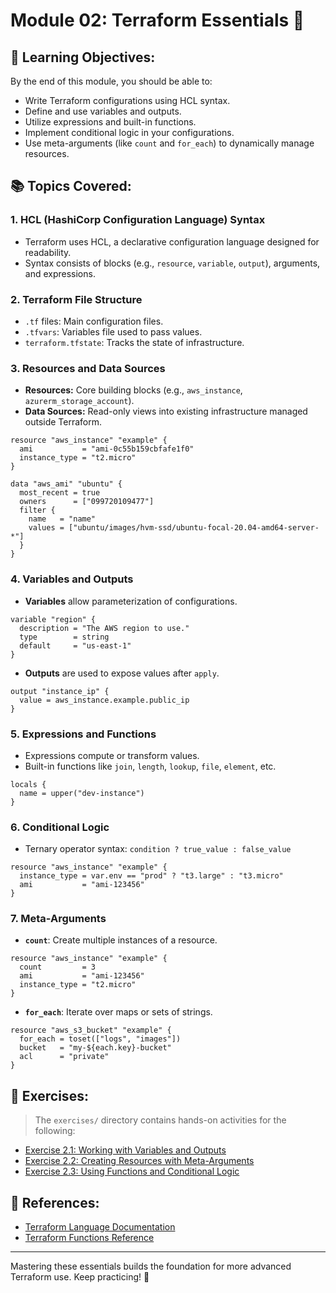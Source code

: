 # Module 02: Terraform Essentials 🧱

## 📖 Learning Objectives:

By the end of this module, you should be able to:

* Write Terraform configurations using HCL syntax.
* Define and use variables and outputs.
* Utilize expressions and built-in functions.
* Implement conditional logic in your configurations.
* Use meta-arguments (like `count` and `for_each`) to dynamically manage resources.

## 📚 Topics Covered:

### 1. HCL (HashiCorp Configuration Language) Syntax

* Terraform uses HCL, a declarative configuration language designed for readability.
* Syntax consists of blocks (e.g., `resource`, `variable`, `output`), arguments, and expressions.

### 2. Terraform File Structure

* `.tf` files: Main configuration files.
* `.tfvars`: Variables file used to pass values.
* `terraform.tfstate`: Tracks the state of infrastructure.

### 3. Resources and Data Sources

* **Resources:** Core building blocks (e.g., `aws_instance`, `azurerm_storage_account`).
* **Data Sources:** Read-only views into existing infrastructure managed outside Terraform.

```hcl
resource "aws_instance" "example" {
  ami           = "ami-0c55b159cbfafe1f0"
  instance_type = "t2.micro"
}

data "aws_ami" "ubuntu" {
  most_recent = true
  owners      = ["099720109477"]
  filter {
    name   = "name"
    values = ["ubuntu/images/hvm-ssd/ubuntu-focal-20.04-amd64-server-*"]
  }
}
```

### 4. Variables and Outputs

* **Variables** allow parameterization of configurations.

```hcl
variable "region" {
  description = "The AWS region to use."
  type        = string
  default     = "us-east-1"
}
```

* **Outputs** are used to expose values after `apply`.

```hcl
output "instance_ip" {
  value = aws_instance.example.public_ip
}
```

### 5. Expressions and Functions

* Expressions compute or transform values.
* Built-in functions like `join`, `length`, `lookup`, `file`, `element`, etc.

```hcl
locals {
  name = upper("dev-instance")
}
```

### 6. Conditional Logic

* Ternary operator syntax: `condition ? true_value : false_value`

```hcl
resource "aws_instance" "example" {
  instance_type = var.env == "prod" ? "t3.large" : "t3.micro"
  ami           = "ami-123456"
}
```

### 7. Meta-Arguments

* **`count`**: Create multiple instances of a resource.

```hcl
resource "aws_instance" "example" {
  count         = 3
  ami           = "ami-123456"
  instance_type = "t2.micro"
}
```

* **`for_each`**: Iterate over maps or sets of strings.

```hcl
resource "aws_s3_bucket" "example" {
  for_each = toset(["logs", "images"])
  bucket   = "my-${each.key}-bucket"
  acl      = "private"
}
```

## 🧪 Exercises:

> The `exercises/` directory contains hands-on activities for the following:

* [Exercise 2.1: Working with Variables and Outputs](exercises/exercise-2.1.md)
* [Exercise 2.2: Creating Resources with Meta-Arguments](exercises/exercise-2.2.md)
* [Exercise 2.3: Using Functions and Conditional Logic](exercises/exercise-2.3.md)

## 🔗 References:

* [Terraform Language Documentation](https://developer.hashicorp.com/terraform/language)
* [Terraform Functions Reference](https://developer.hashicorp.com/terraform/language/functions)

---

Mastering these essentials builds the foundation for more advanced Terraform use. Keep practicing! 💪
